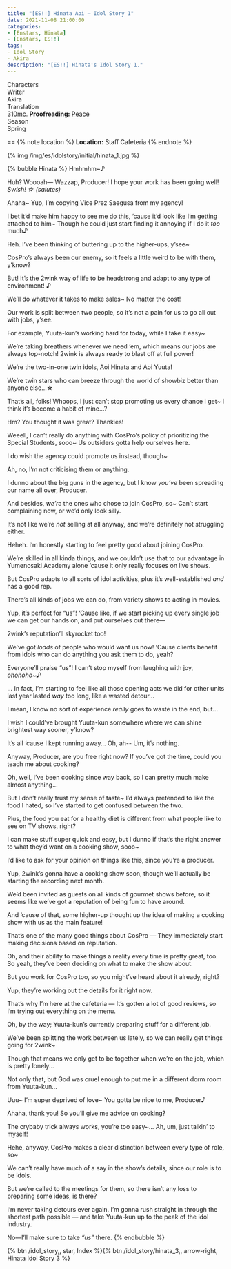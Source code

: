 ```yaml
---
title: "[ES!!] Hinata Aoi – Idol Story 1"
date: 2021-11-08 21:00:00
categories:
- [Enstars, Hinata]
- [Enstars, ES!!]
tags:
- Idol Story
- Akira
description: "[ES!!] Hinata's Idol Story 1."
---
```

<div class="three-wrapper" style="--storyColor:#965e7d;--storyColor-rgb:150,94,125;--storyColor-h:326.8;--storyColor-s: 23%;--storyColor-l:47.8%;">
    <div class="info-area">
        <div class="info">
            <div class="info-item characters">
                <div class="label">
                    Characters
                </div>
                <div class="value">
								<a href="/categories/Enstars/Hinata" character="Hinata"></a>
                </div>
            </div>
            <div class="info-item one">
                <div class="label">
                    Writer
                </div>
                <div class="value">
                    Akira
                </div>
            </div>
            <div class="info-item two">
                <div class="label">
                    Translation
                </div>
                <div class="value">
                    <a href="/about">310mc</a>. <b>Proofreading:</b> <a href="https://twitter.com/yoroshikilled">Peace</a>
                </div>
            </div>
            <div class="info-item three">
                <div class="label">
                   Season
                </div>
                <div class="value">
                    Spring
                </div>
            </div>
        </div>
    </div>
</div>

<!-- more -->

==
{% note location %}
**Location:** Staff Cafeteria
{% endnote %}

{% img /img/es/idolstory/initial/hinata_1.jpg %}

{% bubble Hinata %}
Hmhmhm~♪

Huh? Woooah— Wazzap, Producer! I hope your work has been going well! *Swish! ☆ <th>(salutes)</th>*

Ahaha~ Yup, I’m copying Vice Prez Saegusa from my agency!

I bet it’d make him happy to see me do this, ‘cause it’d look like I’m getting attached to him~ Though he could just start finding it annoying if I do it *too* much♪

Heh. I’ve been thinking of buttering up to the higher-ups, y’see~

CosPro’s always been our enemy, so it feels a little weird to be with them, y’know?

But! It’s the 2wink way of life to be headstrong and adapt to any type of environment! ♪

We’ll do whatever it takes to make sales~ No matter the cost!

Our work is split between two people, so it’s not a pain for us to go all out with jobs, y’see.

For example, Yuuta-kun’s working hard for today, while I take it easy~

We’re taking breathers whenever we need ‘em, which means our jobs are always top-notch! 2wink is always ready to blast off at full power!

We’re the two-in-one twin idols, Aoi Hinata and Aoi Yuuta!

We’re twin stars who can breeze through the world of showbiz better than anyone else...☆

That’s all, folks! Whoops, I just can’t stop promoting us every chance I get~ I think it’s become a habit of mine...?

Hm? You thought it was great? Thankies!

Weeell, I can’t really do anything with CosPro’s policy of prioritizing the Special Students, sooo~ Us outsiders gotta help ourselves here.

I do wish the agency could promote us instead, though~

Ah, no, I’m not criticising them or anything.

I dunno about the big guns in the agency, but I know *you’ve* been spreading our name all over, Producer.

And besides, *we’re* the ones who chose to join CosPro, so~ Can’t start complaining now, or we’d only look silly.

It’s not like we’re *not* selling at all anyway, and we’re definitely not struggling either.

Heheh. I’m honestly starting to feel pretty good about joining CosPro.

We’re skilled in all kinda things, and we couldn’t use that to our advantage in Yumenosaki Academy alone ‘cause it only really focuses on live shows.

But CosPro adapts to all sorts of idol activities, plus it’s well-established *and* has a good rep.

There’s all kinds of jobs we can do, from variety shows to acting in movies.

Yup, it’s perfect for “us”! ‘Cause like, if we start picking up every single job we can get our hands on, and put ourselves out there—

2wink’s reputation’ll skyrocket too!

We’ve got *loads* of people who would want us now! ‘Cause clients benefit from idols who can do anything you ask them to do, yeah?

Everyone’ll praise “us”! I can’t stop myself from laughing with joy, *ohohoho~♪*

... In fact, I’m starting to feel like all those opening acts we did for other units last year lasted *way* too long, like a wasted detour...

I mean, I know no sort of experience *really* goes to waste in the end, but...

I wish I could’ve brought Yuuta-kun somewhere where we can shine brightest way sooner, y’know?

It’s all ‘cause I kept running away... Oh, ah-- Um, it’s nothing.

Anyway, Producer, are you free right now? If you’ve got the time, could you teach me about cooking?

Oh, well, I’ve been cooking since way back, so I can pretty much make almost anything...

But I don’t really trust my sense of taste~ I’d always pretended to like the food I hated, so I’ve started to get confused between the two.

Plus, the food you eat for a healthy diet is different from what people like to see on TV shows, right?

I can make stuff super quick and easy, but I dunno if that’s the right answer to what they’d want on a cooking show, sooo~

I’d like to ask for your opinion on things like this, since you’re a producer.

Yup, 2wink’s gonna have a cooking show soon, though we’ll actually be starting the recording next month.

We’d been invited as guests on all kinds of gourmet shows before, so it seems like we’ve got a reputation of being fun to have around.

And ‘cause of that, some higher-up thought up the idea of making a cooking show with us as the main feature!

That’s one of the many good things about CosPro — They immediately start making decisions based on reputation.

Oh, and their ability to make things a reality every time is pretty great, too. So yeah, they’ve been deciding on what to make the show about.

But you work for CosPro too, so you might’ve heard about it already, right?

Yup, they’re working out the details for it right now.

That’s why I’m here at the cafeteria — It’s gotten a lot of good reviews, so I’m trying out everything on the menu.

Oh, by the way; Yuuta-kun’s currently preparing stuff for a different job.

We’ve been splitting the work between us lately, so we can really get things going for 2wink~

Though that means we only get to be together when we’re on the job, which is pretty lonely...

Not only that, but God was cruel enough to put me in a different dorm room from Yuuta-kun...

Uuu~ I’m super deprived of love~ You gotta be nice to me, Producer♪

Ahaha, thank you! So you’ll give me advice on cooking?

The crybaby trick always works, you’re too easy~... Ah, um, just talkin’ to myself!

Hehe, anyway, CosPro makes a clear distinction between every type of role, so~

We can’t really have much of a say in the show’s details, since our role is to be idols.

But we’re called to the meetings for them, so there isn’t any loss to preparing some ideas, is there?

I’m never taking detours ever again. I’m gonna rush straight in through the shortest path possible — and take Yuuta-kun up to the peak of the idol industry.

No—I’ll make sure to take *“us”* there.
{% endbubble %}

<div toc>{% btn /idol_story,, star, Index %}{% btn /idol_story/hinata_3,, arrow-right, Hinata Idol Story 3 %}</div>
